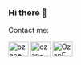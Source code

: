 ### Hi there 👋

Contact me:

<a href="https://www.instagram.com/ozanemreyldz/" target="blank"><img align="center" src="https://raw.githubusercontent.com/rahuldkjain/github-profile-readme-generator/master/src/images/icons/Social/instagram.svg" alt="ozanemreyldz" height="30" width="40" /></a>
<a href="https://www.linkedin.com/in/ozan-emre-yıldız-74a56b197/" target="blank"><img align="center" src="https://raw.githubusercontent.com/rahuldkjain/github-profile-readme-generator/master/src/images/icons/Social/linked-in-alt.svg" alt="ozan-emre-yıldız" height="30" width="40" /></a>
<a href="https://twitter.com/OzanEmreYldz2" target="blank"><img align="center" src="https://raw.githubusercontent.com/rahuldkjain/github-profile-readme-generator/master/src/images/icons/Social/twitter.svg" alt="OzanEmreYldz2" height="30" width="40" /></a>
